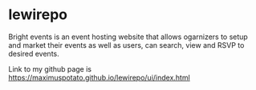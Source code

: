 # lewirepo
Bright events is an event hosting website that allows ogarnizers to setup and market their events as well as users, can search, view and RSVP to desired events.

Link to my github page is https://maximuspotato.github.io/lewirepo/ui/index.html 
